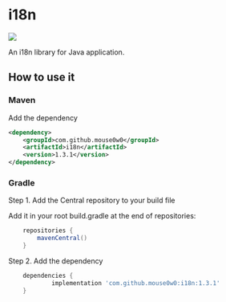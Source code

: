 # i18n
[![](https://img.shields.io/github/v/release/mouse0w0/i18n)](https://github.com/Mouse0w0/i18n/releases)

An i18n library for Java application.

## How to use it
### Maven

Add the dependency

```xml
<dependency>
    <groupId>com.github.mouse0w0</groupId>
    <artifactId>i18n</artifactId>
    <version>1.3.1</version>
</dependency>
```
### Gradle

Step 1. Add the Central repository to your build file

Add it in your root build.gradle at the end of repositories:

```gradle
	repositories {
		mavenCentral()
	}
```
Step 2. Add the dependency

```gradle
	dependencies {
	        implementation 'com.github.mouse0w0:i18n:1.3.1'
	}
```
